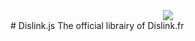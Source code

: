 <div align="center">
  <a><img src="https://dislink.fr/img/logo.png"></a>
</div>
# Dislink.js
The official librairy of Dislink.fr
